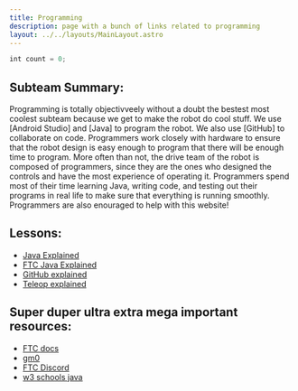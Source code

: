 ```yaml
---
title: Programming
description: page with a bunch of links related to programming
layout: ../../layouts/MainLayout.astro
---
```


```js
int count = 0;
```

## Subteam Summary:
Programming is totally objectivveely without a doubt the bestest most coolest subteam because we get to make the robot do cool stuff. We use [Android Studio] and [Java] to program the robot. We also use [GitHub] to collaborate on code. Programmers work closely with hardware to ensure that the robot design is easy enough to program that there will be enough time to program. More often than not, the drive team of the robot is composed of programmers, since they are the ones who designed the controls and have the most experience of operating it. Programmers spend most of their time learning Java, writing code, and testing out their programs in real life to make sure that everything is running smoothly. Programmers are also enouraged to help with this website!

## Lessons:
- [Java Explained](./java)
- [FTC Java Explained](./ftcJava)
- [GitHub explained](./GitHub)
- [Teleop explained](./teleop)

## Super duper ultra extra mega important resources:
- [FTC docs](https://ftctechnh.github.io/ftc_app/doc/javadoc/index.html)
- [gm0](https://gm0.org/)
- [FTC Discord](https://discord.gg/ftc)
- [w3 schools java](https://www.w3schools.com/java/default.asp)
